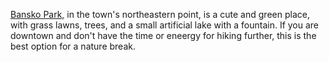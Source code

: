[Bansko Park,](https://goo.gl/maps/S8qSok8qrbYG5Wsf9) in the town's northeastern point, is a cute and green place, with grass lawns, trees, and a small artificial lake with a fountain. If you are downtown and don't have the time or eneergy for hiking further, this is the best option for a nature break.